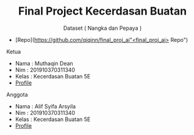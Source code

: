 <h1 align="center">Final Project Kecerdasan Buatan</h1>

<p align="center"><project-description>Dataset ( Nangka dan Pepaya )</p>


- [Repo](https://github.com/qiqinn/final_proj_ai"<final_proj_ai> Repo")

Ketua
- Nama : Muthaqin Dean
- Nim : 201910370311340
- Kelas : Kecerdasan Buatan 5E
- [Profile](https://github.com/qiqin "Muthaqin Dean")

Anggota
- Nama : Alif Syifa Arsyila
- Nim : 201910370311340
- Kelas : Kecerdasan Buatan 5E
- [Profile](https://github.com/asyifaarsyila "Alif Syifa Arsyila")